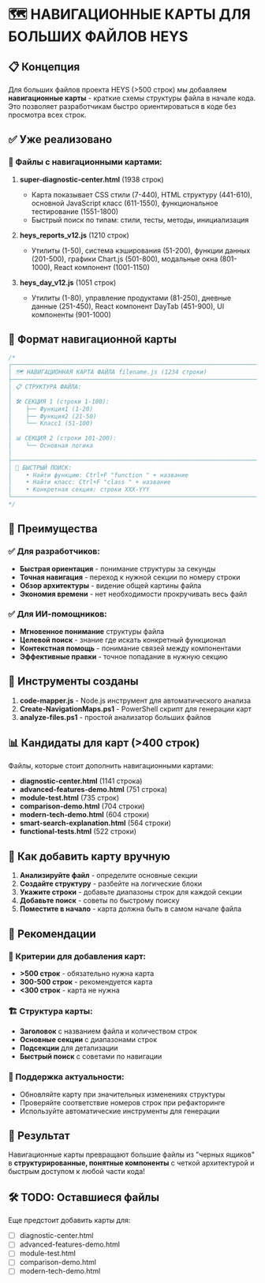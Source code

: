 # 🗺️ НАВИГАЦИОННЫЕ КАРТЫ ДЛЯ БОЛЬШИХ ФАЙЛОВ HEYS

## 📋 Концепция

Для больших файлов проекта HEYS (>500 строк) мы добавляем **навигационные
карты** - краткие схемы структуры файла в начале кода. Это позволяет
разработчикам быстро ориентироваться в коде без просмотра всех строк.

## ✅ Уже реализовано

### 🎯 Файлы с навигационными картами:

1. **super-diagnostic-center.html** (1938 строк)
   - Карта показывает CSS стили (7-440), HTML структуру (441-610), основной
     JavaScript класс (611-1550), функциональное тестирование (1551-1800)
   - Быстрый поиск по типам: стили, тесты, методы, инициализация

2. **heys_reports_v12.js** (1210 строк)
   - Утилиты (1-50), система кэширования (51-200), функции данных (201-500),
     графики Chart.js (501-800), модальные окна (801-1000), React компонент
     (1001-1150)

3. **heys_day_v12.js** (1051 строк)
   - Утилиты (1-80), управление продуктами (81-250), дневные данные (251-450),
     React компонент DayTab (451-900), UI компоненты (901-1000)

## 🎨 Формат навигационной карты

```javascript
/*
┌─────────────────────────────────────────────────────────────────────────────────────────┐
│ 🗺️ НАВИГАЦИОННАЯ КАРТА ФАЙЛА filename.js (1234 строки)                                   │
├─────────────────────────────────────────────────────────────────────────────────────────┤
│ 📋 СТРУКТУРА ФАЙЛА:                                                                       │
│                                                                                           │
│ 🛠️ СЕКЦИЯ 1 (строки 1-100):                                                             │
│    ├── Функция1 (1-20)                                                                   │
│    ├── Функция2 (21-50)                                                                  │
│    └── Класс1 (51-100)                                                                   │
│                                                                                           │
│ 📊 СЕКЦИЯ 2 (строки 101-200):                                                            │
│    └── Основная логика                                                                   │
│                                                                                           │
├─────────────────────────────────────────────────────────────────────────────────────────┤
│ 🎯 БЫСТРЫЙ ПОИСК:                                                                        │
│    • Найти функцию: Ctrl+F "function " + название                                       │
│    • Найти класс: Ctrl+F "class " + название                                            │
│    • Конкретная секция: строки XXX-YYY                                                  │
└─────────────────────────────────────────────────────────────────────────────────────────┘
*/
```

## 🎯 Преимущества

### ✅ Для разработчиков:

- **Быстрая ориентация** - понимание структуры за секунды
- **Точная навигация** - переход к нужной секции по номеру строки
- **Обзор архитектуры** - видение общей картины файла
- **Экономия времени** - нет необходимости прокручивать весь файл

### ✅ Для ИИ-помощников:

- **Мгновенное понимание** структуры файла
- **Целевой поиск** - знание где искать конкретный функционал
- **Контекстная помощь** - понимание связей между компонентами
- **Эффективные правки** - точное попадание в нужную секцию

## 🔧 Инструменты созданы

1. **code-mapper.js** - Node.js инструмент для автоматического анализа
2. **Create-NavigationMaps.ps1** - PowerShell скрипт для генерации карт
3. **analyze-files.ps1** - простой анализатор больших файлов

## 📊 Кандидаты для карт (>400 строк)

Файлы, которые стоит дополнить навигационными картами:

- **diagnostic-center.html** (1141 строка)
- **advanced-features-demo.html** (751 строка)
- **module-test.html** (735 строк)
- **comparison-demo.html** (704 строки)
- **modern-tech-demo.html** (604 строки)
- **smart-search-explanation.html** (564 строки)
- **functional-tests.html** (522 строки)

## 🚀 Как добавить карту вручную

1. **Анализируйте файл** - определите основные секции
2. **Создайте структуру** - разбейте на логические блоки
3. **Укажите строки** - добавьте диапазоны строк для каждой секции
4. **Добавьте поиск** - советы по быстрому поиску
5. **Поместите в начало** - карта должна быть в самом начале файла

## 🎯 Рекомендации

### 📏 Критерии для добавления карт:

- **>500 строк** - обязательно нужна карта
- **300-500 строк** - рекомендуется карта
- **<300 строк** - карта не нужна

### 🏗️ Структура карты:

- **Заголовок** с названием файла и количеством строк
- **Основные секции** с диапазонами строк
- **Подсекции** для детализации
- **Быстрый поиск** с советами по навигации

### 🔄 Поддержка актуальности:

- Обновляйте карту при значительных изменениях структуры
- Проверяйте соответствие номеров строк при рефакторинге
- Используйте автоматические инструменты для генерации

## 🎉 Результат

Навигационные карты превращают большие файлы из "черных ящиков" в
**структурированные, понятные компоненты** с четкой архитектурой и быстрым
доступом к любой части кода!

## 🛠️ TODO: Оставшиеся файлы

Еще предстоит добавить карты для:

- [ ] diagnostic-center.html
- [ ] advanced-features-demo.html
- [ ] module-test.html
- [ ] comparison-demo.html
- [ ] modern-tech-demo.html
